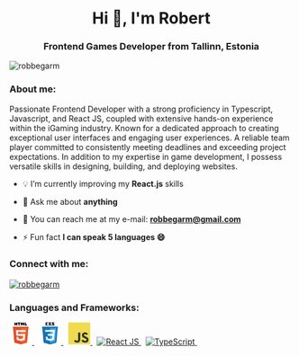 <h1 align="center">Hi 👋, I'm Robert</h1>
<h3 align="center">Frontend Games Developer from Tallinn, Estonia</h3>

<p align="left"> <img src="https://komarev.com/ghpvc/?username=robbegarm&label=Profile%20views&color=0e75b6&style=flat" alt="robbegarm" /> </p>

<h3 align="left">About me:</h3>
<p align="left">Passionate Frontend Developer with a strong proficiency in Typescript, Javascript, and React JS, coupled with extensive hands-on experience within the iGaming industry. Known for a dedicated approach to creating exceptional user interfaces and engaging user experiences. A reliable team player committed to consistently meeting deadlines and exceeding project expectations. In addition to my expertise in game development, I possess versatile skills in designing, building, and deploying websites.
</p>

- 💡 I’m currently improving my **React.js** skills

- 💬 Ask me about **anything**

- 📧 You can reach me at my e-mail: **robbegarm@gmail.com**

- ⚡ Fun fact **I can speak 5 languages 😄**

<h3 align="left">Connect with me:</h3>
<p align="left">
<a href="https://linkedin.com/in/robbegarm" target="blank"><img align="center" src="https://raw.githubusercontent.com/rahuldkjain/github-profile-readme-generator/master/src/images/icons/Social/linked-in-alt.svg" alt="robbegarm" height="30" width="40" /></a>
</p>

<h3 align="left">Languages and Frameworks:</h3>

<p align="left"> 
<a href="https://developer.mozilla.org/en-US/docs/Web/HTML" target="_blank" rel="noreferrer">
<img src="https://raw.githubusercontent.com/devicons/devicon/master/icons/html5/html5-original-wordmark.svg" alt="HTML5" title="HTML5" width="40" height="40"/> </a>
  &nbsp;
<a href="https://developer.mozilla.org/en-US/docs/Web/CSS" target="_blank" rel="noreferrer">  
<img src="https://raw.githubusercontent.com/devicons/devicon/master/icons/css3/css3-original-wordmark.svg" alt="CSS3" title="CSS3" width="40" height="40"/> </a>
  &nbsp;
<a href="https://developer.mozilla.org/en-US/docs/Web/JavaScript" target="_blank" rel="noreferrer">  
<img src="https://raw.githubusercontent.com/devicons/devicon/master/icons/javascript/javascript-original.svg" alt="JavaScript" title="JavaScript" width="40" height="40"/> </a> 
  &nbsp;
<a href="https://reactjs.org/" target="_blank" rel="noreferrer">  
<img src="https://cdn.freebiesupply.com/logos/large/2x/react-1-logo-png-transparent.png" alt="React JS" title="React JS" width="40" height="40"/> </a> 
  &nbsp;
<a href="https://www.typescriptlang.org/" target="_blank" rel="noreferrer">  
<img src="https://upload.wikimedia.org/wikipedia/commons/thumb/4/4c/Typescript_logo_2020.svg/512px-Typescript_logo_2020.svg.png?20210506173343" alt="TypeScript" title="TypeScript" width="40" height="40"/> </a> 
  &nbsp;
</p>

<!-- ![RobBegArm's GitHub stats](https://github-readme-stats.vercel.app/api?username=RobBegArm&theme=tokyonight&show_icons=true&count_private=true) -->
